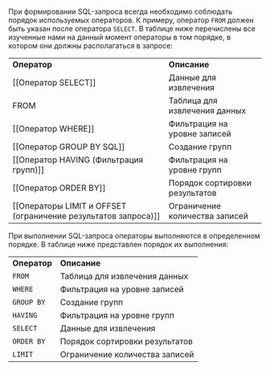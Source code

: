 При формировании SQL-запроса всегда необходимо соблюдать порядок используемых операторов. К примеру, оператор `FROM` должен быть указан после оператора `SELECT`. В таблице ниже перечислены все изученные нами на данный момент операторы в том порядке, в котором они должны располагаться в запросе:

|   |   |
|---|---|
|**Оператор**|**Описание**|
|[[Оператор SELECT]]|Данные для извлечения|
|FROM|Таблица для извлечения данных|
|[[Оператор WHERE]]|Фильтрация на уровне записей|
|[[Оператор GROUP BY SQL]]|Создание групп|
|[[Оператор HAVING (Фильтрация групп)]]|Фильтрация на уровне групп|
|[[Оператор ORDER BY]]|Порядок сортировки результатов|
|[[Операторы LIMIT и OFFSET (ограничение результатов запроса)]]|Ограничение количества записей|

При выполнении SQL-запроса операторы выполняются в определенном порядке. В таблице ниже представлен порядок их выполнения:

|   |   |
|---|---|
|**Оператор**|**Описание**|
|`FROM`|Таблица для извлечения данных|
|`WHERE`|Фильтрация на уровне записей|
|`GROUP BY`|Создание групп|
|`HAVING`|Фильтрация на уровне групп|
|`SELECT`|Данные для извлечения|
|`ORDER BY`|Порядок сортировки результатов|
|`LIMIT`|Ограничение количества записей|